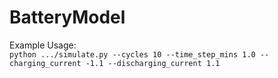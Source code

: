# BatteryModel

Example Usage:  
`python .../simulate.py --cycles 10 --time_step_mins 1.0 --charging_current -1.1 --discharging_current 1.1`
